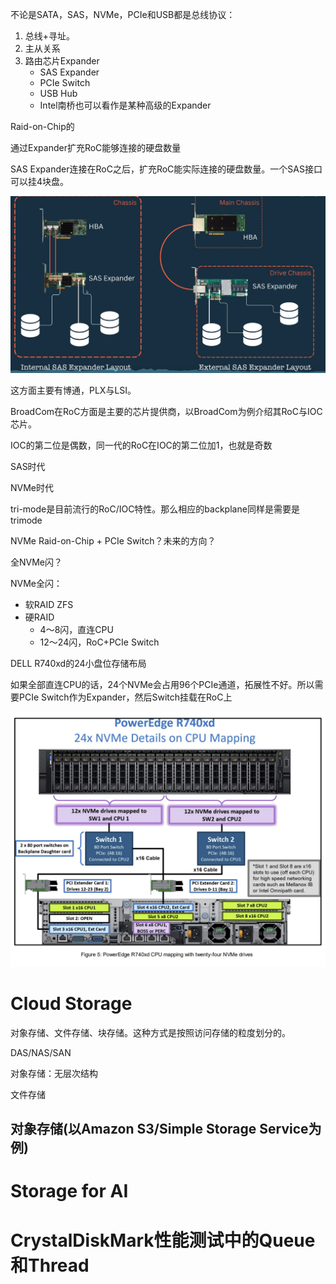 不论是SATA，SAS，NVMe，PCIe和USB都是总线协议：

1. 总线+寻址。
2. 主从关系
3. 路由芯片Expander
   - SAS Expander
   - PCIe Switch
   - USB Hub
   - Intel南桥也可以看作是某种高级的Expander



Raid-on-Chip的



通过Expander扩充RoC能够连接的硬盘数量



SAS Expander连接在RoC之后，扩充RoC能实际连接的硬盘数量。一个SAS接口可以挂4块盘。

![image-20240914091805192](assets/image-20240914091805192.png)



这方面主要有博通，PLX与LSI。



BroadCom在RoC方面是主要的芯片提供商，以BroadCom为例介绍其RoC与IOC芯片。

IOC的第二位是偶数，同一代的RoC在IOC的第二位加1，也就是奇数



SAS时代



NVMe时代



tri-mode是目前流行的RoC/IOC特性。那么相应的backplane同样是需要是trimode



NVMe Raid-on-Chip + PCIe Switch？未来的方向？

全NVMe闪？

NVMe全闪：

- 软RAID ZFS
- 硬RAID
  - 4～8闪，直连CPU
  - 12～24闪，RoC+PCIe Switch



DELL R740xd的24小盘位存储布局



如果全部直连CPU的话，24个NVMe会占用96个PCIe通道，拓展性不好。所以需要PCIe Switch作为Expander，然后Switch挂载在RoC上

![r/Dell - Figure 3](assets/s1qnuuqm11e91.png)





# Cloud Storage

对象存储、文件存储、块存储。这种方式是按照访问存储的粒度划分的。

DAS/NAS/SAN



对象存储：无层次结构

文件存储



## 对象存储(以Amazon S3/Simple Storage Service为例)



# Storage for AI







# CrystalDiskMark性能测试中的Queue和Thread



